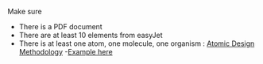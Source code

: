 Make sure

- There is a PDF document
- There are at least 10 elements from easyJet
- There is at least one atom, one molecule, one organism : [Atomic Design Methodology](https://atomicdesign.bradfrost.com/chapter-2/) -[Example here](https://www.figma.com/file/37jw27RusbejfJwlhC8OYK/UI-II---Ex-4?node-id=0%3A1)
